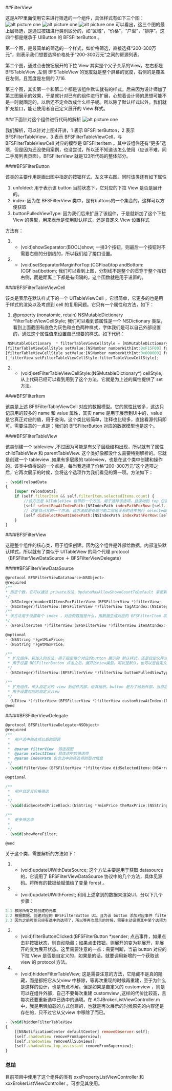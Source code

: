 ##FilterView

这是APP里面使用它来进行筛选的一个组件，具体样式有如下三个图：
![alt picture one](./1.jpg "图一")
![alt picture one](./2.jpg "图二")
![alt picture one](./3.jpg "图三")
可以看出，这三个图的最上层筛选，是通过按钮进行类别区分的，如“区域”，“价格”，“户型”，“排序”。这四个都是继承于 UIButton 的 BFSFilterButton 。

第一个图，是最简单的筛选的一个样式，如价格筛选，直接选择“200-300万元”，则表示我们想要选择价格处于“200-300万元”之间的房源列表。

第二个图，通过点击按钮展开的下拉 View 其实是个父子关系的View，左右都是 BFSTableView ,左侧 BFSTableView 的宽度就是整个屏幕的宽度，右侧的是覆盖在左侧，且宽度是左侧的 7/16.

第三个图，其实第一个和第二个都是该组件默认就有的样式。后来因为设计师加了第三图展示的效果，于是就针对已有的组件进行扩展，心想着设计师的思想可能不是一时就固定的，以后还不定会改成什么样子呢。所以除了默认样式以外，我们就扩充接口，能让使用者自己定义展开的 View 样式。


###下面针对这个组件进行代码的解析
![alt picture one](./4.jpg "图四")

我们解析，可以针对上图4开讲，1 表示 BFSFilterButton，2 表示 BFSFilterTableView，3 表示 BFSFilterTableViewCell，与 BFSFilterTableViewCell 对应的模型是 BFSFilterItem 。其中该组件还有“更多”选项，但是因为还没使用案例，也没尝试，所以还不知道该怎么使用（应该不难，同二手房列表页面）。BFSFilterView 就是123所代码的整体部分。

####BFSFilterButton

该类的主要作用是画出图中指定的按钮样式，左文字右图。同时该类还有如下属性 
1. unfolded: 用于表示该 button 当前状态下，它对应的下拉 View 是否是展开的。
2. index: 因为在 BFSFilterView 类中，是有buttons的一个集合的，这样可以方便获取
3. buttonPulledViewType: 因为我们后来扩展了该组件，于是就新加了这个下拉 View 的类型，用来表示是使用默认样式，还是自定义 View 设置样式

方法有：
1. - (void)showSeparator:(BOOL)show; 一排3个按钮，则最后一个按钮时不需要右侧的分割线的，所以我们给了接口设置。
2. - (void)setSeparatorMarginForTop:(CGFloat)top andBottom:(CGFloat)bottom; 我们可以看到上图，分割线不是整个的贯穿于整个按钮右侧，而是距离上下都是有间隔的，这个函数就是用于设置的。


####BFSFilterTableViewCell

该类是表示在默认样式下的一个 UITableViewCell ，它很简单，它更多的也是用于样式的渲染以及考虑到 cell 的复用问题。它只有一个属性和方法，如下：

1. @property (nonatomic, retain) NSMutableDictionary *filterTableViewCellStyle; 我们可以看到该属性是一个 NSDictionary 类型，看到上面截图有底色为灰色和白色两种样式，字体我们是可以自己外部设置的，通过这个属性值来设置自己想要的样式。如下代码：
```javascript
 NSMutableDictionary  * filterTableViewCellStyle = [NSMutableDictionary dictionary];
[filterTableViewCellStyle setValue:[NSNumber numberWithInt:0xF15F00] forKey:@"CellLabelSelectTextColor"];
[filterTableViewCellStyle setValue:[NSNumber numberWithInt:0x000000] forKey:@"CellLabelTextColor"];
[_filterView setFilterTableViewCellStyle:filterTableViewCellStyle];
```

2. - (void)setFilterTableViewCellStyle:(NSMutableDictionary*) cellStyle; 从上代码已经可以看到用到了这个方法，它就是为上述的属性提供了 set 方法。


####BFSFilterItem

该类是上述 BFSFilterTableViewCell 对应的数据模型。它的属性比较多，这边只记录用的较多的 name 和 value 属性，其实 name 是用于展示到UI中的，value 是它真正对应的值，用于查询。这个类比较简单，注释也比较多，直接看源代码即可。需要注意的一点是：我们的 BFSFilterButton 对应的数据模型也是这个。


####BFSFilterTableView

该类创建一个 tableview ,不过因为可能是有父子层级结构出现，所以就有了属性 childTableView 和 parentTableView. 这个类好像都没什么需要特别解析的。它就是创建一个 tableview ,如果有多层级的 tableview，也是在这个类中创建和操作的。该类中值得说的一个点是，每当我选择了价格“200-300万元”这个选项之后，它再次展示的时候，会将这个选项作为我们看见的第一项。方法如下：

```javascript
- (void)reloadData
{
    [super reloadData];
    if (self.filterItem && self.filterItem.selectedItems.count) {
        //该方法是 UITableView 自带的一个方法，用于选择该选项，且滚动到 top 位置
        [self selectRowAtIndexPath:[NSIndexPath indexPathForRow:[self.filterItem.selectedItems[0] intValue] inSection:0] animated:NO scrollPosition:UITableViewScrollPositionTop];
        // 这是自己写的一个方法。该方法就是处理可能二层级关系的选中执行 selectedBlock 方法
        [self didSelectRowAtIndexPath:[NSIndexPath indexPathForRow:[self.filterItem.selectedItems[0] intValue] inSection:0] byUser:NO];
    }
}
```


####BFSFilterView

这是整个组件的核心类，用于组织创建。因为这个组件是外部给数据，内部渲染默认样式，所以就有了类似于 UITableView 的两个代理 protocol （BFSFilterViewDataSource ＋ BFSFilterViewDelegate）

#####BFSFilterViewDataSource
```javascript
@protocol BFSFilterViewDataSource<NSObject>
@required
/**
* 指定个数，它可以通过 private方法，UpdateMaxAllowShownCountToDefault 来更新，后面可以用于判断是否需要“更多”按钮。
*/
- (NSInteger)numberOfItemsForFilterView:(BFSFilterView *)filterView;
- (NSInteger)filterView:(BFSFilterView *)filterView tagAtIndex:(NSInteger)index;
/**
* 该方法用于设置每个 index ，对应的数据是什么，用数据生成对应的 BFSFilterItem 项，多维数组，第一纬表示 button 的数据
*/
- (BFSFilterItem *)filterView:(BFSFilterView *)filterView itemAtIndex:(NSInteger)index;

@optional
- (NSString *)getMinPrice;
- (NSString *)getMaxPrice;

/**
 * 扩充组件，新加入的方法，用于指定每个对应的button 展示的 默认样式，还是自定义样式
 * 用于设置 BFSFilterButton 点击之后，展开的view类型，可以是默认，也可以是自定义
 */
- (NSInteger)filterView:(BFSFilterView *)filterView buttonPulledViewTypeAtIndex:(NSInteger)index;

/**
 * 扩充组件，传入自定义的 view 到组件内部，给其组织。button 是为了给到外部，当自定义的 View 中的选项发生变化时，button 中的文案也应该跟着变化。
 * 用于设置对应的自定义view
 */
- (UIView *)filterView:(BFSFilterView *)filterView customViewAtIndex:(NSInteger)index correspondingButton:(BFSFilterButton *)button;
@end
```

#####BFSFilterViewDelegate
```javascript
@protocol BFSFilterViewDelegate<NSObject>
@required
/**
 *  用户选中筛选项以后的回调
 *
 *  @param filterView  筛选视图
 *  @param selectItems 具体选中的筛选项
 *  @param indexPath 包含选中的筛选项的层次信息
 */
- (void)filterView:(BFSFilterView *)filterView didSelectedItems:(NSArray */*BFSFilterItems * */)selectItems atIndexPath:(NSIndexPath *)indexPath;

@optional

/**
 *  用户自定义价格筛选
 *
 */
- (void)didSecetedPriceBlock:(NSString *)minPrice theMaxPrice:(NSString *)maxPrice;

/**
 *  更多筛选项
 *
 */
- (void)showMoreFilter;

@end
```

关于这个类，需要解析的方法如下：
1. - (void)updateUIWithDataSource; 这个方法主要是用于获取 datasource 的，它调用了 BFSFilterViewDataSource 协议中的几个方法，具体见源码。将所有的数据给赋值给了变量 forest 。
2. - (void)updateUIWithForest; 利用上述拿到的数据来渲染UI，分以下几个步骤：
```javascript
2.1 移除所有之前创建的元素
2.2 根据数据，创建对应的 BFSFilterButton UI。且为该 button 添加对应事件 filterButtonClicked
2.3 因为之前可能已经有选中的选项了，所以等再次展示的时候，需要主动设置其中某个选项为选中状态。
```
3. - (void)filterButtonClicked:(BFSFilterButton *)sender; 点击事件，如果点击非按钮状态，则自动隐藏；如果点击按钮，则展开的变为非展开，非展开的变为展开状态。这里需要注意的一点：需要判断，当前 button 对应的下拉 View 是否是自定义的，如果是的话，就要调用新增的一个获取该 view 的 protocol 方法。
4. - (void)hiddenFilterTableView; 这是需要注意的方法，它隐藏不是真的隐藏，而是都把它从父view 中移除，等再次重现的时候再重建，至于为什么是这样的设计，也是有点不解。但是如果是自定义的 customview ，则是可以在组件外部，自己不要每次重建 customview ,这样的代价比较高，且每次还要重新选中已选中的选项。在 AGJBrokerListViewController.m 中，我是用懒加载的方式创建的，也就是再次展示的时候原先的内容还是存在的，只不过它从父view 中移除了而已。
```javascript
- (void)hiddenFilterTableView
{
    [[NSNotificationCenter defaultCenter] removeObserver:self];
    [self.shadowView removeFromSuperview];
    [self.shadowView removeAllSubviews];
    [self.shadowView_top_assistant removeFromSuperview];
}
```


### 总结

目前项目中使用了这个组件的类有 xxxPropertyListViewController 和 xxxBrokerListViewController 。可参见其使用。
